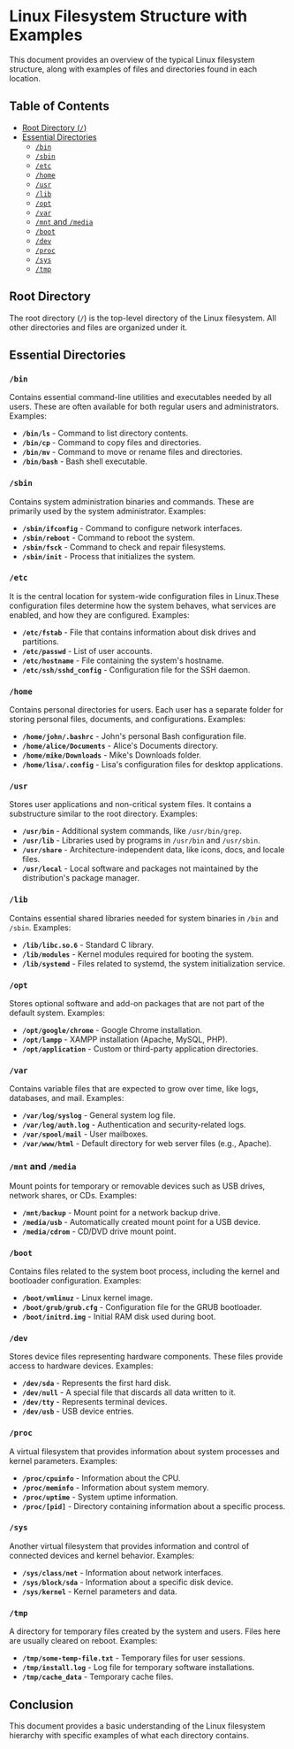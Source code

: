 
# Linux Filesystem Structure with Examples

This document provides an overview of the typical Linux filesystem structure, along with examples of files and directories found in each location.

## Table of Contents
- [Root Directory (`/`)](#root-directory)
- [Essential Directories](#essential-directories)
  - [`/bin`](#bin)
  - [`/sbin`](#sbin)
  - [`/etc`](#etc)
  - [`/home`](#home)
  - [`/usr`](#usr)
  - [`/lib`](#lib)
  - [`/opt`](#opt)
  - [`/var`](#var)
  - [`/mnt` and `/media`](#mnt-and-media)
  - [`/boot`](#boot)
  - [`/dev`](#dev)
  - [`/proc`](#proc)
  - [`/sys`](#sys)
  - [`/tmp`](#tmp)

## Root Directory

The root directory (`/`) is the top-level directory of the Linux filesystem. All other directories and files are organized under it.

## Essential Directories

### `/bin`
Contains essential command-line utilities and executables needed by all users. These are often available for both regular users and administrators. Examples:

- **`/bin/ls`** - Command to list directory contents.
- **`/bin/cp`** - Command to copy files and directories.
- **`/bin/mv`** - Command to move or rename files and directories.
- **`/bin/bash`** - Bash shell executable.

### `/sbin`
Contains system administration binaries and commands. These are primarily used by the system administrator. Examples:

- **`/sbin/ifconfig`** - Command to configure network interfaces.
- **`/sbin/reboot`** - Command to reboot the system.
- **`/sbin/fsck`** - Command to check and repair filesystems.
- **`/sbin/init`** - Process that initializes the system.

### `/etc`

It is the central location for system-wide configuration files in Linux.These configuration files determine how the system behaves, what services are enabled, and how they are configured. Examples:

- **`/etc/fstab`** - File that contains information about disk drives and partitions.
- **`/etc/passwd`** - List of user accounts.
- **`/etc/hostname`** - File containing the system's hostname.
- **`/etc/ssh/sshd_config`** - Configuration file for the SSH daemon.

### `/home`
Contains personal directories for users. Each user has a separate folder for storing personal files, documents, and configurations. Examples:

- **`/home/john/.bashrc`** - John's personal Bash configuration file.
- **`/home/alice/Documents`** - Alice's Documents directory.
- **`/home/mike/Downloads`** - Mike's Downloads folder.
- **`/home/lisa/.config`** - Lisa's configuration files for desktop applications.

### `/usr`
Stores user applications and non-critical system files. It contains a substructure similar to the root directory. Examples:

- **`/usr/bin`** - Additional system commands, like `/usr/bin/grep`.
- **`/usr/lib`** - Libraries used by programs in `/usr/bin` and `/usr/sbin`.
- **`/usr/share`** - Architecture-independent data, like icons, docs, and locale files.
- **`/usr/local`** - Local software and packages not maintained by the distribution's package manager.

### `/lib`
Contains essential shared libraries needed for system binaries in `/bin` and `/sbin`. Examples:

- **`/lib/libc.so.6`** - Standard C library.
- **`/lib/modules`** - Kernel modules required for booting the system.
- **`/lib/systemd`** - Files related to systemd, the system initialization service.

### `/opt`
Stores optional software and add-on packages that are not part of the default system. Examples:

- **`/opt/google/chrome`** - Google Chrome installation.
- **`/opt/lampp`** - XAMPP installation (Apache, MySQL, PHP).
- **`/opt/application`** - Custom or third-party application directories.

### `/var`
Contains variable files that are expected to grow over time, like logs, databases, and mail. Examples:

- **`/var/log/syslog`** - General system log file.
- **`/var/log/auth.log`** - Authentication and security-related logs.
- **`/var/spool/mail`** - User mailboxes.
- **`/var/www/html`** - Default directory for web server files (e.g., Apache).

### `/mnt` and `/media`
Mount points for temporary or removable devices such as USB drives, network shares, or CDs. Examples:

- **`/mnt/backup`** - Mount point for a network backup drive.
- **`/media/usb`** - Automatically created mount point for a USB device.
- **`/media/cdrom`** - CD/DVD drive mount point.

### `/boot`
Contains files related to the system boot process, including the kernel and bootloader configuration. Examples:

- **`/boot/vmlinuz`** - Linux kernel image.
- **`/boot/grub/grub.cfg`** - Configuration file for the GRUB bootloader.
- **`/boot/initrd.img`** - Initial RAM disk used during boot.

### `/dev`
Stores device files representing hardware components. These files provide access to hardware devices. Examples:

- **`/dev/sda`** - Represents the first hard disk.
- **`/dev/null`** - A special file that discards all data written to it.
- **`/dev/tty`** - Represents terminal devices.
- **`/dev/usb`** - USB device entries.

### `/proc`
A virtual filesystem that provides information about system processes and kernel parameters. Examples:

- **`/proc/cpuinfo`** - Information about the CPU.
- **`/proc/meminfo`** - Information about system memory.
- **`/proc/uptime`** - System uptime information.
- **`/proc/[pid]`** - Directory containing information about a specific process.

### `/sys`
Another virtual filesystem that provides information and control of connected devices and kernel behavior. Examples:

- **`/sys/class/net`** - Information about network interfaces.
- **`/sys/block/sda`** - Information about a specific disk device.
- **`/sys/kernel`** - Kernel parameters and data.

### `/tmp`
A directory for temporary files created by the system and users. Files here are usually cleared on reboot. Examples:

- **`/tmp/some-temp-file.txt`** - Temporary files for user sessions.
- **`/tmp/install.log`** - Log file for temporary software installations.
- **`/tmp/cache_data`** - Temporary cache files.

## Conclusion

This document provides a basic understanding of the Linux filesystem hierarchy with specific examples of what each directory contains.
